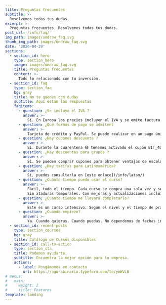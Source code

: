 ```yaml
---
title: Preguntas frecuentes
subtitle: >-
  Resolvemos todas tus dudas.
excerpt: >-
  Preguntas frecuentes. Resolvemos todas tus dudas.
post_url: /info/faq/
img_path: images/undraw_faq.svg
thumb_img_path: images/undraw_faq.svg
date: '2020-04-29'
sections:
  - section_id: hero
    type: section_hero
    image: images/undraw_faq.svg
    title: Preguntas frecuentes
    content: >-
      Todo lo relacionado con tu inversión.
  - section_id: faq
    type: section_faq
    bg: gray
    title: No te quedes con dudas
    subtitle: Aquí están las respuestas
    faqitems:
      - question: ¿Se incluye el IVA ?
        answer: >-
          Sí. En Europa los precios incluyen el IVA y se emite factura para cada compra.
      - question: ¿Qué formas de pago se admiten?
        answer: >-
          Tarjeta de crédito y PayPal. Se puede realizar en un pago único o en 3 plazos mensuales.
      - question: ¿Hay cupones descuento ?
        answer: >-
          Sí. Durante la cuarentena 😷 tenemos activado el cupón BIT_40. Asígnalo durante el proceso de pago para un descuento del 40%. Quédate en casa. 🏡
      - question: ¿Hay descuentos para grupos ?
        answer: >-
          Sí. Se pueden comprar cupones para obtener ventajas de escalado. [Solicita información](https://agorabinaria.typeform.com/to/ymWVLB)
      - question: ¿Hay tarifas para Latinoamérica?
        answer: >-
          Sí, puedes consultarla en [este enlace](/info/latam/)
      - question: ¿Cuánto tiempo puedo usar el curso?
        answer: >-
          Fácil, todo el tiempo. Cada curso se compra una sola vez y se puede visionar indefinidamente.
          Sin ataduras temporales. Con mejoras y actualizaciones incluidas para siempre.
      - question: ¿Cuánto tiempo me llevará completarlo?
        answer: >-
          Este es un curso intensivo. Según el nivel y el tiempo de práctica llevará entre 16 y 20 horas. Lo recomendable es dedicarle al menos 4 horas por semana y terminarlo en menos de un mes. Pero, recuerda, que lo tendrás aquí para siempre.
      - question: ¿Cuándo empiezo?
        answer: >-
          Ya. Cuando quieras. Cuando puedas. No dependemos de fechas inicio fin. No tienes que esperar por tus compañeros ni adaptarte a horarios.
  - section_id: recent-posts
    type: section_courses
    bg: gray
    title: Catálogo de Cursos disponibles
  - section_id: call-to-action
    type: section_cta
    title: Podemos ayudarte.
    subtitle: Encuentra la mejor opción para tu empresa.
    actions:
      - label: Pongámonos en contacto
        url: https://agorabinaria.typeform.com/to/ymWVLB
# menus:
#   main:
#     weight: 2
#     title: Features
template: landing
---
```

